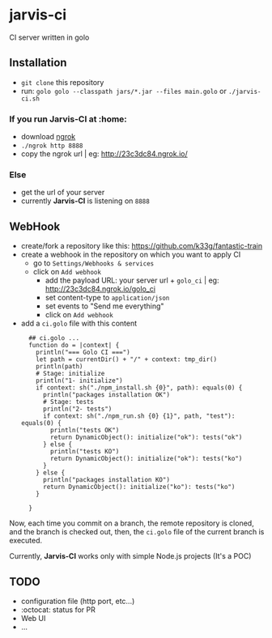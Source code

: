 # jarvis-ci
CI server written in golo

## Installation

- `git clone` this repository
- run: `golo golo --classpath jars/*.jar --files main.golo` or `./jarvis-ci.sh`

### If you run Jarvis-CI at :home:

- download [ngrok](https://ngrok.com/)
- `./ngrok http 8888`
- copy the ngrok url | eg: http://23c3dc84.ngrok.io/

### Else

- get the url of your server
- currently **Jarvis-CI** is listening on `8888`

## WebHook

- create/fork a repository like this: https://github.com/k33g/fantastic-train
- create a webhook in the repository on which you want to apply CI
  - go to `Settings/Webhooks & services`
  - click on `Add webhook`
    - add the payload URL: your server url + `golo_ci` | eg: http://23c3dc84.ngrok.io/golo_ci
    - set content-type to `application/json`
    - set events to "Send me everything"
    - click on `Add webhook`
- add a `ci.golo` file with this content
  ```golo
	## ci.golo ...
	function do = |context| {
	  println("=== Golo CI ===")
	  let path = currentDir() + "/" + context: tmp_dir()
	  println(path)
	  # Stage: initialize
	  println("1- initialize")
	  if context: sh("./npm_install.sh {0}", path): equals(0) {
	    println("packages installation OK")
	    # Stage: tests
	    println("2- tests")
	    if context: sh("./npm_run.sh {0} {1}", path, "test"):  equals(0) {
	      println("tests OK")
	      return DynamicObject(): initialize("ok"): tests("ok")
	    } else {
	      println("tests KO")
	      return DynamicObject(): initialize("ok"): tests("ko")
	    }
	  } else {
	    println("packages installation KO")
	    return DynamicObject(): initialize("ko"): tests("ko")
	  }

	}
  ```

Now, each time you commit on a branch, the remote repository is cloned, and the branch is checked out, then, the `ci.golo` file of the current branch is executed.

Currently, **Jarvis-CI** works only with simple Node.js projects (It's a POC)

## TODO

- configuration file (http port, etc...)
- :octocat: status for PR
- Web UI
- ...
